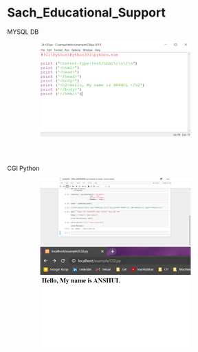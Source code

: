 # Sach_Educational_Support

MYSQL DB 

<p align="center">
  <img src="https://github.com/anshulsingh8101/Sach_Educational_Support/blob/main/Images/Mysql.png" width="350" title="hover text">
</p>

<br></br>

CGI Python
<p align="center">
  <img src="https://github.com/anshulsingh8101/Sach_Educational_Support/blob/main/Images/1.png" width="350" title="hover text">
  <img src="https://github.com/anshulsingh8101/Sach_Educational_Support/blob/main/Images/2.png" width="350" alt="accessibility text">
</p>

